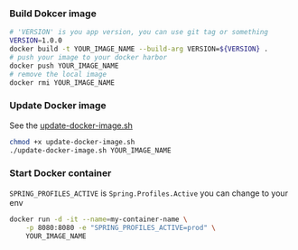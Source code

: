### Build Dokcer image
```sh
# 'VERSION' is you app version, you can use git tag or something
VERSION=1.0.0
docker build -t YOUR_IMAGE_NAME --build-arg VERSION=${VERSION} .
# push your image to your docker harbor
docker push YOUR_IMAGE_NAME
# remove the local image
docker rmi YOUR_IMAGE_NAME
```

### Update Docker image
See the [update-docker-image.sh](/script/update-docker-image.sh)
```sh
chmod +x update-docker-image.sh
./update-docker-image.sh YOUR_IMAGE_NAME
```

### Start Docker container
`SPRING_PROFILES_ACTIVE` is `Spring.Profiles.Active` you can change to your env
```sh
docker run -d -it --name=my-container-name \
    -p 8080:8080 -e "SPRING_PROFILES_ACTIVE=prod" \
    YOUR_IMAGE_NAME
```